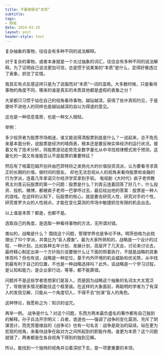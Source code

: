 ```yaml
---
title: 不要随便说“本质”
subtitle: 
tags: 
- 随笔
date: 2024-03-18
layout: post
header-style: text
---
```


复杂抽象的事物，往往会有多种不同的说法解释。

对于复杂的事物，或者本身就是一个太过抽象的词汇，往往会有多种不同的说法解释。为了证明自己说法更加可信，总是惯于说某某的“本质”是什么，显得好像透过了表象，抓住了实情。

我其实有点反感这样只是为了说服而对“本质”一词的滥用。大多数时候，只是看待事物的角度不同，哪来的谁是真实的本质其他都是虚假的表象之分？

大家都只习惯于站在自己的视角看待事物，越钻越深，获得了些许真知灼见，于是便听不进他人的同样也是越钻越深的自以为得道的意见。

这也是一种信息茧房，也是一种文人相轻。


举例：

多少投资者为股票市场痴迷，谁又能说得清股票到底是什么？一说起来，总不免先来基本面分析，说股票是经济的晴雨表，根本还是要反映实体经济的运行状况。接着又有了技术分析，将股票波动走势完全数字量化从中寻找规律模式用于预测，这量化的一面又有谁能否认不是股票的重要特征？

然后有了格雷厄姆开创并由巴菲特将之发扬光大的价值投资流派，认为要看寻求真正的长期的价值，做时间的朋友。
却也无法忽视从人的视角来看待股票和金融的行为学派，连着几年拿诺贝尔经济学奖拿到手软。
电视剧《大时代》疯子老师教男主刘青云玩股票的第一个问题：股票是什么？刘青云连着回答了好几个，什么投资、投机、赌博，都被疯子老师一巴掌呼过去，最后给出他的答案：股票是一种人的游戏。在这样的认知下，玩股票的核心，就是要去研究人性，研究对手的个性，研究普罗大众的人性弱点，才能在变化莫测的市场中敏捷抓住有限的机会出击。

以上谁是本质？都是，也都不是。

选取自己的角度，是选取一种看待事物的方法，无所谓对错。

类似的，战略是什么？
围绕这个问题，管理学界也是争论不休。明茨伯格为此梳理出了10个学派，并类比为“盲人摸象”。最为大家所熟知的，战略是一个设计的过程、一种计划，比如各种五年计划、发展计划，高层开了几天会，讨论来讨论去，最终精心制定出来一个方针指引说要做什么让下面的照着执行，不就是战略的具象体现吗？但也有说，战略是一种定位，基于内外环境的机会威胁和优劣势，从中找到最有利于自己的位置，不也是一种战略选择吗？此外，说战略是一个学习过程，是认知和能力，是企业家行动，等等，都不能算错。

问题并不是这些学者思想家们是盲人，而是因为战略这个抽象的名词太大太宽泛了，导致很多情况都能往这个框里装。在这样的大象面前，再聪明的学者为了有深入的发现见解，只能从一个角度切入，不得不去“扮演”盲人的角色。

这种悖论，我愿称之为：知识的诅咒。

再举一例。
战争是什么？对这个问题，东西方两本最负盛名的著作都有自己独到的解释。孙子兵法开宗明义：兵者，诡道也——强调了战争的变化莫测、充斥了阴谋诡计。而克劳塞维兹的《战争论》也有一句名言：战争是政治的延续。站在更为宏观的视角，来看待战争在敌对方之间所起到的职能作用。谁更为本质？这个问题就错了，两者都是在各自视角下得到的独到见解。

所以，能找到一个独特的视角并沿着深挖下去，是一项更重要的本领。